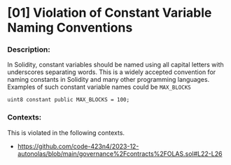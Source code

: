 # [01] Violation of Constant Variable Naming Conventions

### Description:

In Solidity, constant variables should be named using all capital letters with underscores separating words. This is a widely accepted convention for naming constants in Solidity and many other programming languages. Examples of such constant variable names could be `MAX_BLOCKS`

```Solidity 
uint8 constant public MAX_BLOCKS = 100;

```
### Contexts:
This is violated in the following contexts.
- https://github.com/code-423n4/2023-12-autonolas/blob/main/governance%2Fcontracts%2FOLAS.sol#L22-L26

